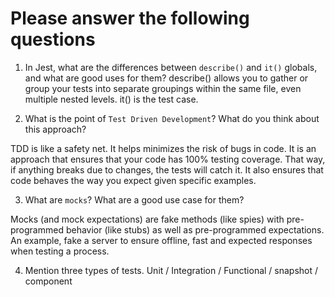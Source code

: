 # Please answer the following questions

1.  In Jest, what are the differences between `describe()` and `it()` globals, and what are good uses for them?
describe() allows you to gather or group your tests into separate groupings within the same file, even multiple nested levels.
it() is the test case.

2.  What is the point of `Test Driven Development`? What do you think about this approach?

TDD is like a safety net.  It helps minimizes the risk of bugs in code.  It is an approach that ensures that your code has 100% testing coverage. That way, if anything breaks due to changes, the tests will catch it. It also ensures that code behaves the way you expect given specific examples.

3.  What are `mocks`? What are a good use case for them?

Mocks (and mock expectations) are fake methods (like spies) with pre-programmed behavior (like stubs) as well as pre-programmed expectations.  An example, fake a server to ensure offline, fast and expected responses when testing a process.

4.  Mention three types of tests.
Unit / Integration / Functional / snapshot / component
